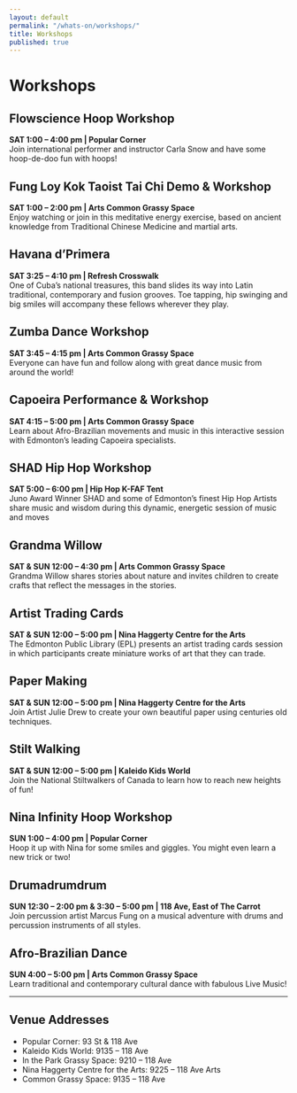 ```yaml
---
layout: default
permalink: "/whats-on/workshops/"
title: Workshops
published: true
---
```


# Workshops

## Flowscience Hoop Workshop
**SAT 1:00 – 4:00 pm | Popular Corner**  
Join international performer and instructor Carla Snow and have some hoop-de-doo fun with hoops!

## Fung Loy Kok Taoist Tai Chi Demo & Workshop
**SAT 1:00 – 2:00 pm | Arts Common Grassy Space**  
Enjoy watching or join in this meditative energy exercise, based on ancient knowledge from Traditional Chinese Medicine and martial arts.

## Havana d’Primera
**SAT 3:25 – 4:10 pm | Refresh Crosswalk**  
One of Cuba’s national treasures, this band slides its way into Latin traditional, contemporary and fusion grooves. Toe tapping, hip swinging and big smiles will accompany these fellows wherever they play.

## Zumba Dance Workshop
**SAT 3:45 – 4:15 pm | Arts Common Grassy Space**  
Everyone can have fun and follow along with great dance music from around the world!

## Capoeira Performance & Workshop
**SAT 4:15 – 5:00 pm | Arts Common Grassy Space**  
Learn about Afro-Brazilian movements and music in this interactive session with Edmonton’s leading Capoeira specialists.

## SHAD Hip Hop Workshop
**SAT 5:00 – 6:00 pm | Hip Hop K-FAF Tent**  
Juno Award Winner SHAD and some of Edmonton’s finest Hip Hop Artists share music and wisdom during this dynamic, energetic session of music and moves

## Grandma Willow
**SAT & SUN 12:00 – 4:30 pm | Arts Common Grassy Space**  
Grandma Willow shares stories about nature and invites children to create crafts that reflect the messages in the stories.

## Artist Trading Cards
**SAT & SUN 12:00 – 5:00 pm | Nina Haggerty Centre for the Arts**  
The Edmonton Public Library (EPL) presents an artist trading cards session in which participants create miniature works of art that they can trade.

## Paper Making
**SAT & SUN 12:00 – 5:00 pm | Nina Haggerty Centre for the Arts**  
Join Artist Julie Drew to create your own beautiful paper using centuries old techniques.

## Stilt Walking
**SAT & SUN 12:00 – 5:00 pm | Kaleido Kids World**  
Join the National Stiltwalkers of Canada to learn how to reach new heights of fun!

## Nina Infinity Hoop Workshop
**SUN 1:00 – 4:00 pm | Popular Corner**  
Hoop it up with Nina for some smiles and giggles. You might even learn a new trick or two!

## Drumadrumdrum
**SUN 12:30 – 2:00 pm & 3:30 – 5:00 pm | 118 Ave, East of The Carrot**  
Join percussion artist Marcus Fung on a musical adventure with drums and percussion instruments of all styles.

## Afro-Brazilian Dance
**SUN 4:00 – 5:00 pm | Arts Common Grassy Space**  
Learn traditional and contemporary cultural dance with fabulous Live Music!

----

## Venue Addresses

- Popular Corner: 93 St & 118 Ave
- Kaleido Kids World: 9135 – 118 Ave
- In the Park Grassy Space: 9210 – 118 Ave
- Nina Haggerty Centre for the Arts: 9225 – 118 Ave Arts
- Common Grassy Space: 9135 – 118 Ave

